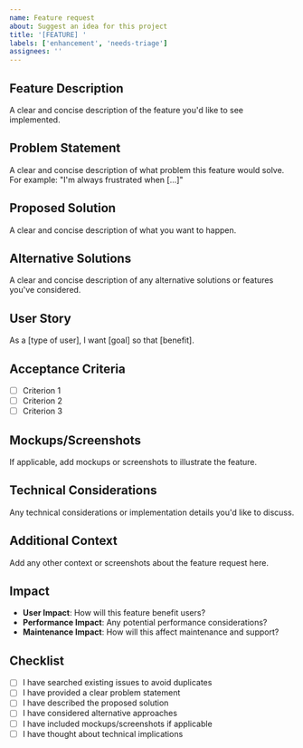 ```yaml
---
name: Feature request
about: Suggest an idea for this project
title: '[FEATURE] '
labels: ['enhancement', 'needs-triage']
assignees: ''
---
```


## Feature Description
A clear and concise description of the feature you'd like to see implemented.

## Problem Statement
A clear and concise description of what problem this feature would solve. For example: "I'm always frustrated when [...]"

## Proposed Solution
A clear and concise description of what you want to happen.

## Alternative Solutions
A clear and concise description of any alternative solutions or features you've considered.

## User Story
As a [type of user], I want [goal] so that [benefit].

## Acceptance Criteria
- [ ] Criterion 1
- [ ] Criterion 2
- [ ] Criterion 3

## Mockups/Screenshots
If applicable, add mockups or screenshots to illustrate the feature.

## Technical Considerations
Any technical considerations or implementation details you'd like to discuss.

## Additional Context
Add any other context or screenshots about the feature request here.

## Impact
- **User Impact**: How will this feature benefit users?
- **Performance Impact**: Any potential performance considerations?
- **Maintenance Impact**: How will this affect maintenance and support?

## Checklist
- [ ] I have searched existing issues to avoid duplicates
- [ ] I have provided a clear problem statement
- [ ] I have described the proposed solution
- [ ] I have considered alternative approaches
- [ ] I have included mockups/screenshots if applicable
- [ ] I have thought about technical implications